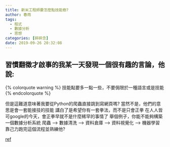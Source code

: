 ```yaml
---
title: 新米工程師要怎麼點技能樹?
author: 春雨
tags:
  - 程式
  - 數據分析
  - 思想
categories: [碎碎念]
date: 2019-09-26 20:32:08
---
```



## 習慣翻徵才啟事的我某一天發現一個很有趣的言論，他說:
{% colorquote warning %}
技能點要多一點一些，不要侷限於一種語言或是技能
{% endcolorquote %}

但是這難道意味著我要從Python的爬蟲直接跳到寫網頁嗎?
當然不是，他們的意思是會一套能接技的技能
講白了是希望你有一套拳法，而不是只會正拳
在人人皆可google的今天，會正拳早就不是什麼稀罕的事情了
舉個例子，你能不能夠構築一個數據分析系統
爬蟲 --> 數據清洗 --> 資料倉庫 --> 資料視覺化 --> 機器學習
靠己力跑完這個流程並熟練他?

[ref](http://www.finereport.com/tw/data-analysis/rumen-dao-jinjie.html?fbclid=IwAR2Od9WWuIcxAXdi07EvlO0CVKbY2TmcP74icQIwbllihMUnw0OxGFnneco)